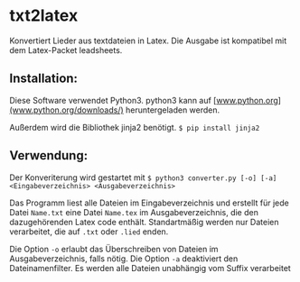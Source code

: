 # txt2latex

Konvertiert Lieder aus textdateien in Latex. 
Die Ausgabe ist kompatibel mit dem Latex-Packet leadsheets.

## Installation:
Diese Software verwendet Python3. python3 kann auf [www.python.org](www.python.org/downloads/) heruntergeladen werden.

Außerdem wird die Bibliothek jinja2 benötigt.
`$ pip install jinja2`

## Verwendung:
Der Konveriterung wird gestartet mit
```$ python3 converter.py [-o] [-a] <Eingabeverzeichnis> <Ausgabeverzeichnis>```

Das Programm liest alle Dateien im Eingabeverzeichnis und erstellt für jede Datei `Name.txt` eine Datei `Name.tex` im Ausgabeverzeichnis, die den dazugehörenden Latex code enthält. Standartmäßig werden nur Dateien verarbeitet, die auf `.txt` oder `.lied` enden.

Die Option `-o` erlaubt das Überschreiben von Dateien im Ausgabeverzeichnis, falls nötig. 
Die Option `-a` deaktiviert den Dateinamenfilter. Es werden alle Dateien unabhängig vom Suffix verarbeitet

